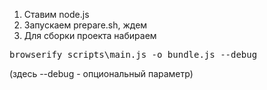 1. Ставим node.js
2. Запускаем prepare.sh, ждем
3. Для сборки проекта набираем
<pre>browserify scripts\main.js -o bundle.js --debug</pre>
(здесь --debug - опциональный параметр)